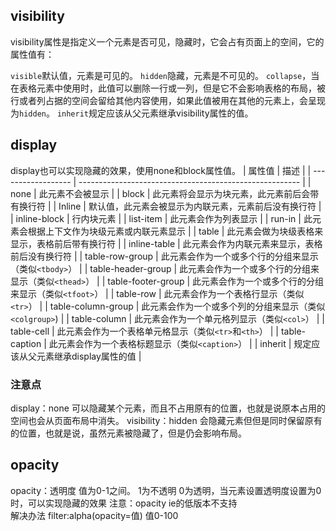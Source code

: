 ## visibility

visibility属性是指定义一个元素是否可见，隐藏时，它会占有页面上的空间，它的属性值有：

`visible`默认值，元素是可见的。
`hidden`隐藏，元素是不可见的。
`collapse`，当在表格元素中使用时，此值可以删除一行或一列，但是它不会影响表格的布局，被行或者列占据的空间会留给其他内容使用，如果此值被用在其他的元素上，会呈现为`hidden`。
`inherit`规定应该从父元素继承visibility属性的值。
       
## display
display也可以实现隐藏的效果，使用none和block属性值。
| 属性值             | 描述                                                    |
| ------------------ | ------------------------------------------------------- |
| none               | 此元素不会被显示                                        |
| block              | 此元素将会显示为块元素，此元素前后会带有换行符          |
| Inline             | 默认值，此元素会被显示为内联元素，元素前后没有换行符    |
| inline-block       | 行内块元素                                              |
| list-item          | 此元素会作为列表显示                                    |
| run-in             | 此元素会根据上下文作为块级元素或内联元素显示            |
| table              | 此元素会做为块级表格来显示，表格前后带有换行符          |
| inline-table       | 此元素会作为内联元素来显示，表格前后没有换行符          |
| table-row-group    | 此元素会作为一个或多个行的分组来显示（类似`<tbody>`）   |
| table-header-group | 此元素会作为一个或多个行的分组来显示（类似`<thead>`）   |
| table-footer-group | 此元素会作为一个或多个行的分组来显示（类似`<tfoot>`）   |
| table-row          | 此元素会作为一个表格行显示（类似`<tr>`）                |
| table-column-group | 此元素会作为一个或多个列的分组来显示（类似`<colgroup>`) |
| table-column       | 此元素会作为一个单元格列显示（类似`<col>`）                                                         |
| table-cell         | 此元素会作为一个表格单元格显示（类似`<tr>`和`<th>`）                                                         |
| table-caption      | 此元素会作为一个表格标题显示（类似`<caption>`）                                                         |
| inherit            | 规定应该从父元素继承display属性的值                                                        |
### 注意点
display：none 可以隐藏某个元素，而且不占用原有的位置，也就是说原本占用的空间也会从页面布局中消失。
visibility：hidden 会隐藏元素但但是同时保留原有的位置，也就是说，虽然元素被隐藏了，但是仍会影响布局。

## opacity
opacity：透明度  值为0-1之间。  1为不透明 0为透明，当元素设置透明度设置为0时，可以实现隐藏的效果
注意：opacity ie的低版本不支持  
解决办法  filter:alpha(opacity=值) 值0-100